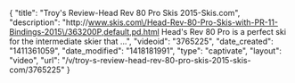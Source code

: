 {
    "title": "Troy's Review-Head Rev 80 Pro Skis 2015-Skis.com",
    "description": "http:\/\/www.skis.com\/Head-Rev-80-Pro-Skis-with-PR-11-Bindings-2015\/363200P,default,pd.html Head's Rev 80 Pro is a perfect ski for the intermediate skier that ...",
    "videoid": "3765225",
    "date_created": "1411361059",
    "date_modified": "1418181991",
    "type": "captivate",
    "layout": "video",
    "url": "\/v\/troy-s-review-head-rev-80-pro-skis-2015-skis-com\/3765225"
}
